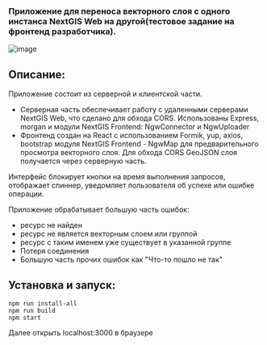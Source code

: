 ### Приложение для переноса векторного слоя с одного инстанса NextGIS Web на другой(тестовое задание на фронтенд разработчика).
![image](https://github.com/sirflyingv/resourse-relocator/assets/22076495/a25cc660-21d2-4c15-95f2-d03bc5dc4700)

## Описание:
Приложение состоит из серверной и клиентской части. 
- Серверная часть обеспечивает работу с удаленными серверами NextGIS Web, что сделано для обхода CORS.
  Использованы Express, morgan и модули NextGIS Frontend: NgwConnector и NgwUploader
- Фронтенд создан на React с использованием Formik, yup, axios, bootstrap модуля NextGIS Frontend - NgwMap для предварительного просмотра векторного слоя. Для обхода CORS GeoJSON слоя получается через серверную часть.

Интерфейс блокирует кнопки на время выполнения запросов, отображает спиннер, уведомляет пользователя об успехе или ошибке операции.

Приложение обрабатывает большую часть ошибок:
- ресурс не найден
- ресурс не является векторным слоем или группой
- ресурс с таким именем уже существует в указанной группе
- Потеря соединения
- Большую часть прочих ошибок как "Что-то пошло не так"

## Установка и запуск:
```
npm run install-all
npm run build
npm start
```
Далее открыть localhost:3000 в браузере
